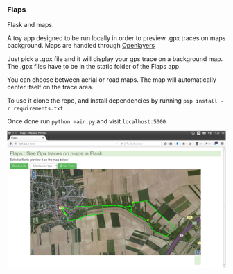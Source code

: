 ### Flaps

Flask and maps.

A toy app designed to be run locally in order to preview .gpx traces on maps background. Maps are handled through [Openlayers](http://openlayers.org/)

Just pick a .gpx file and it will display your gps trace on a background map. The .gpx files have to be in the static folder of the Flaps app.

You can choose between aerial or road maps. The map will automatically center itself on the trace area.

To use it clone the repo, and install dependencies by running ```pip install -r requirements.txt```

Once done run ```python main.py``` and visit ```localhost:5000```

![Here's a screenshot](/Flaps_screenshot.png)
